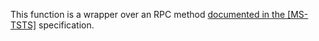 This function is a wrapper over an RPC method [documented in the [MS-TSTS]](https://learn.microsoft.com/en-us/openspecs/windows_protocols/ms-tsts/60d456d7-51d9-4321-99b0-e22852573810) specification.
